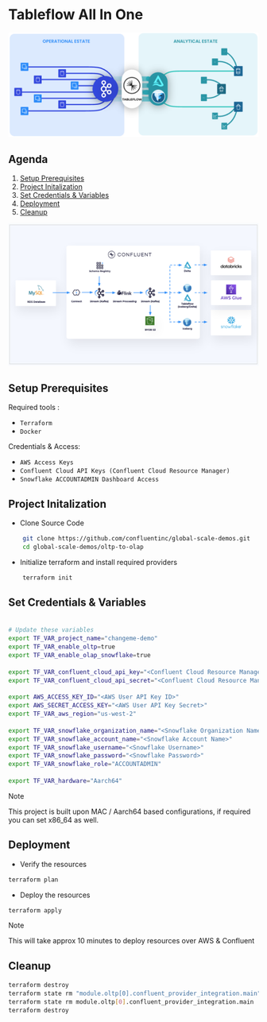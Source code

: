 # Tableflow All In One

![Tableflow](images/tableflow.png) 

## **Agenda**
1. [Setup Prerequisites](#step-1)
2. [Project Initalization](#step-2)
3. [Set Credentials & Variables](#step-3)
4. [Deployment](#step-4)
5. [Cleanup](#step-5)

![Architecture](images/architecture.png) 

## <a name="step-1"></a>Setup Prerequisites
Required tools :
  - `Terraform`
  - `Docker`

Credentials & Access:
  - `AWS Access Keys`
  - `Confluent Cloud API Keys (Confluent Cloud Resource Manager)`
  - `Snowflake ACCOUNTADMIN Dashboard Access`

## <a name="step-2"></a>Project Initalization
  - Clone Source Code  
```bash
    git clone https://github.com/confluentinc/global-scale-demos.git
    cd global-scale-demos/oltp-to-olap
```
  - Initialize terraform and install required providers
```bash
    terraform init
```

## <a name="step-3"></a>Set Credentials & Variables
```bash

# Update these variables
export TF_VAR_project_name="changeme-demo"
export TF_VAR_enable_oltp=true
export TF_VAR_enable_olap_snowflake=true

export TF_VAR_confluent_cloud_api_key="<Confluent Cloud Resource Management API Key Name>"
export TF_VAR_confluent_cloud_api_secret="<Confluent Cloud Resource Management API Key Secret>"

export AWS_ACCESS_KEY_ID="<AWS User API Key ID>"
export AWS_SECRET_ACCESS_KEY="<AWS User API Key Secret>"
export TF_VAR_aws_region="us-west-2"

export TF_VAR_snowflake_organization_name="<Snowflake Organization Name>"
export TF_VAR_snowflake_account_name="<Snowflake Account Name>"
export TF_VAR_snowflake_username="<Snowflake Username>"
export TF_VAR_snowflake_password="<Snowflake Password>"
export TF_VAR_snowflake_role="ACCOUNTADMIN"

export TF_VAR_hardware="Aarch64"
```
> [!NOTE]
> This project is built upon MAC / Aarch64 based configurations, if required you can set x86_64 as well.

## <a name="step-4"></a>Deployment
- Verify the resources
```bash
terraform plan
```
- Deploy the resources
```bash
terraform apply
```
> [!NOTE]
> This will take approx 10 minutes to deploy resources over AWS & Confluent


## <a name="step-5"></a>Cleanup

```bash
terraform destroy 
terraform state rm "module.oltp[0].confluent_provider_integration.main"
terraform state rm module.oltp[0].confluent_provider_integration.main
terraform destroy
```
